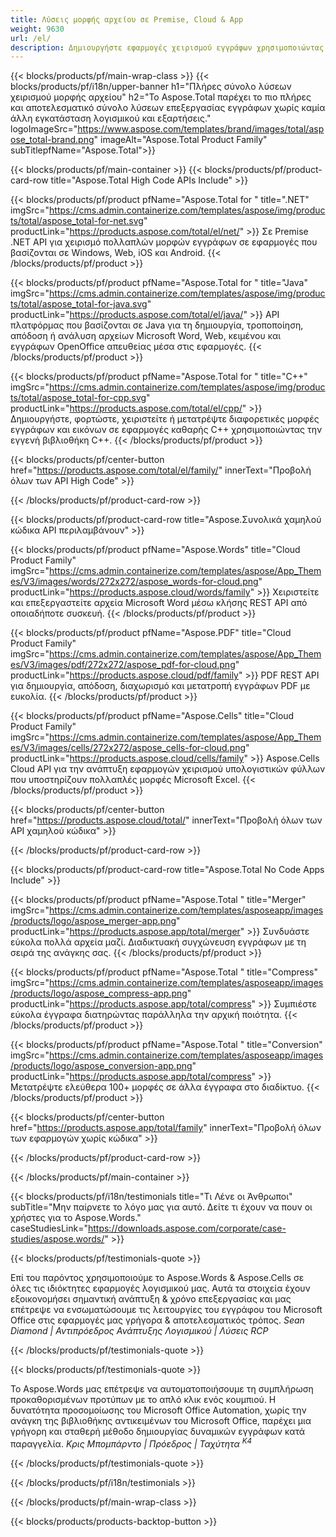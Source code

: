```yaml
---
title: Λύσεις μορφής αρχείου σε Premise, Cloud & App 
weight: 9630
url: /el/
description: Δημιουργήστε εφαρμογές χειρισμού εγγράφων χρησιμοποιώντας On Premise ή Cloud API ή απλώς χρησιμοποιήστε εφαρμογές πολλαπλών πλατφορμών για προβολή, σύγκριση, επιθεώρηση ή μετατροπή 100+ μορφών αρχείων
---
```


{{< blocks/products/pf/main-wrap-class >}}
{{< blocks/products/pf/i18n/upper-banner h1="Πλήρες σύνολο λύσεων χειρισμού μορφής αρχείου" h2="Το Aspose.Total παρέχει το πιο πλήρες και αποτελεσματικό σύνολο λύσεων επεξεργασίας εγγράφων χωρίς καμία άλλη εγκατάσταση λογισμικού και εξαρτήσεις." logoImageSrc="https://www.aspose.com/templates/brand/images/total/aspose_total-brand.png" imageAlt="Aspose.Total Product Family" subTitlepfName="Aspose.Total">}}

{{< blocks/products/pf/main-container >}}
{{< blocks/products/pf/product-card-row title="Aspose.Total High Code APIs Include" >}}

{{< blocks/products/pf/product pfName="Aspose.Total for " title=".NET" imgSrc="https://cms.admin.containerize.com/templates/aspose/img/products/total/aspose_total-for-net.svg" productLink="https://products.aspose.com/total/el/net/" >}}
Σε Premise .NET API για χειρισμό πολλαπλών μορφών εγγράφων σε εφαρμογές που βασίζονται σε Windows, Web, iOS και Android.
{{< /blocks/products/pf/product >}}

{{< blocks/products/pf/product pfName="Aspose.Total for " title="Java" imgSrc="https://cms.admin.containerize.com/templates/aspose/img/products/total/aspose_total-for-java.svg" productLink="https://products.aspose.com/total/el/java/" >}}
API πλατφόρμας που βασίζονται σε Java για τη δημιουργία, τροποποίηση, απόδοση ή ανάλυση αρχείων Microsoft Word, Web, κειμένου και εγγράφων OpenOffice απευθείας μέσα στις εφαρμογές.
{{< /blocks/products/pf/product >}}

{{< blocks/products/pf/product pfName="Aspose.Total for " title="C++" imgSrc="https://cms.admin.containerize.com/templates/aspose/img/products/total/aspose_total-for-cpp.svg" productLink="https://products.aspose.com/total/el/cpp/" >}}
Δημιουργήστε, φορτώστε, χειριστείτε ή μετατρέψτε διαφορετικές μορφές εγγράφων και εικόνων σε εφαρμογές καθαρής C++ χρησιμοποιώντας την εγγενή βιβλιοθήκη C++.
{{< /blocks/products/pf/product >}}

{{< blocks/products/pf/center-button href="https://products.aspose.com/total/el/family/" innerText="Προβολή όλων των API High Code" >}}

{{< /blocks/products/pf/product-card-row >}}

{{< blocks/products/pf/product-card-row title="Aspose.Συνολικά χαμηλού κώδικα API περιλαμβάνουν" >}}

{{< blocks/products/pf/product pfName="Aspose.Words" title="Cloud Product Family" imgSrc="https://cms.admin.containerize.com/templates/aspose/App_Themes/V3/images/words/272x272/aspose_words-for-cloud.png" productLink="https://products.aspose.cloud/words/family" >}}
Χειριστείτε και επεξεργαστείτε αρχεία Microsoft Word μέσω κλήσης REST API από οποιαδήποτε συσκευή.
{{< /blocks/products/pf/product >}}

{{< blocks/products/pf/product pfName="Aspose.PDF" title="Cloud Product Family" imgSrc="https://cms.admin.containerize.com/templates/aspose/App_Themes/V3/images/pdf/272x272/aspose_pdf-for-cloud.png" productLink="https://products.aspose.cloud/pdf/family" >}}
PDF REST API για δημιουργία, απόδοση, διαχωρισμό και μετατροπή εγγράφων PDF με ευκολία.
{{< /blocks/products/pf/product >}}

{{< blocks/products/pf/product pfName="Aspose.Cells" title="Cloud Product Family" imgSrc="https://cms.admin.containerize.com/templates/aspose/App_Themes/V3/images/cells/272x272/aspose_cells-for-cloud.png" productLink="https://products.aspose.cloud/cells/family" >}}
Aspose.Cells Cloud API για την ανάπτυξη εφαρμογών χειρισμού υπολογιστικών φύλλων που υποστηρίζουν πολλαπλές μορφές Microsoft Excel.
{{< /blocks/products/pf/product >}}

{{< blocks/products/pf/center-button href="https://products.aspose.cloud/total/" innerText="Προβολή όλων των API χαμηλού κώδικα" >}}

{{< /blocks/products/pf/product-card-row >}}

{{< blocks/products/pf/product-card-row title="Aspose.Total No Code Apps Include" >}}

{{< blocks/products/pf/product pfName="Aspose.Total " title="Merger" imgSrc="https://cms.admin.containerize.com/templates/asposeapp/images/products/logo/aspose_merger-app.png" productLink="https://products.aspose.app/total/merger" >}}
Συνδυάστε εύκολα πολλά αρχεία μαζί. Διαδικτυακή συγχώνευση εγγράφων με τη σειρά της ανάγκης σας.
{{< /blocks/products/pf/product >}}

{{< blocks/products/pf/product pfName="Aspose.Total " title="Compress" imgSrc="https://cms.admin.containerize.com/templates/asposeapp/images/products/logo/aspose_compress-app.png" productLink="https://products.aspose.app/total/compress" >}}
Συμπιέστε εύκολα έγγραφα διατηρώντας παράλληλα την αρχική ποιότητα.
{{< /blocks/products/pf/product >}}

{{< blocks/products/pf/product pfName="Aspose.Total " title="Conversion" imgSrc="https://cms.admin.containerize.com/templates/asposeapp/images/products/logo/aspose_conversion-app.png" productLink="https://products.aspose.app/total/compress" >}}
Μετατρέψτε ελεύθερα 100+ μορφές σε άλλα έγγραφα στο διαδίκτυο.
{{< /blocks/products/pf/product >}}

{{< blocks/products/pf/center-button href="https://products.aspose.app/total/family" innerText="Προβολή όλων των εφαρμογών χωρίς κώδικα" >}}

{{< /blocks/products/pf/product-card-row >}}

{{< /blocks/products/pf/main-container >}}

{{< blocks/products/pf/i18n/testimonials title="Τι Λένε οι Άνθρωποι" subTitle="Μην παίρνετε το λόγο μας για αυτό. Δείτε τι έχουν να πουν οι χρήστες για το Aspose.Words." caseStudiesLink="https://downloads.aspose.com/corporate/case-studies/aspose.words/" >}}

{{< blocks/products/pf/testimonials-quote >}}
<p class="first">
 Επί του παρόντος χρησιμοποιούμε το Aspose.Words &amp; Aspose.Cells σε όλες τις ιδιόκτητες εφαρμογές λογισμικού μας. Αυτά τα στοιχεία έχουν εξοικονομήσει σημαντική ανάπτυξη &amp; χρόνο επεξεργασίας και μας επέτρεψε να ενσωματώσουμε τις λειτουργίες του εγγράφου του Microsoft Office στις εφαρμογές μας γρήγορα &amp; αποτελεσματικός τρόπος.
 <em>
  Sean Diamond | Αντιπρόεδρος Ανάπτυξης Λογισμικού | Λύσεις RCP
 </em>
</p>

{{< /blocks/products/pf/testimonials-quote >}}

{{< blocks/products/pf/testimonials-quote >}}
<p class="second">
 Το Aspose.Words μας επέτρεψε να αυτοματοποιήσουμε τη συμπλήρωση προκαθορισμένων προτύπων με το απλό κλικ ενός κουμπιού. Η δυνατότητα προσομοίωσης του Microsoft Office Automation, χωρίς την ανάγκη της βιβλιοθήκης αντικειμένων του Microsoft Office, παρέχει μια γρήγορη και σταθερή μέθοδο δημιουργίας δυναμικών εγγράφων κατά παραγγελία.
 <em>
  Κρις Μπομπάρντο | Πρόεδρος | Ταχύτητα
  <sup>
   K4
  </sup>
 </em>
</p>

{{< /blocks/products/pf/testimonials-quote >}}

{{< /blocks/products/pf/i18n/testimonials >}}

{{< /blocks/products/pf/main-wrap-class >}}

{{< blocks/products/products-backtop-button >}}